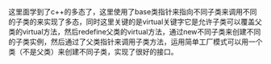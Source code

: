 这里面学到了c++的多态了，这里使用了base类指针来指向不同子类来调用不同的子类的来实现了多态，同时这里关键的是virtual关键字它是允许子类可以覆盖父类的virtual方法，然后redefine父类的virtual方法，通过new不同子类来创建不同的子类实例，然后通过了父类指针来调用子类方法，运用简单工厂模式可以用一个类（不是父类）来创建不同子类，实现了很好的接口。